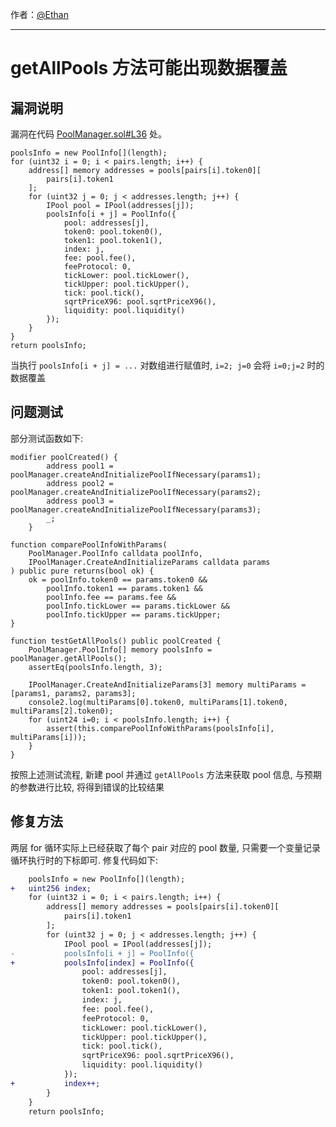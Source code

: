 作者：[@Ethan](https://x.com/SnowS39053)

---

# getAllPools 方法可能出现数据覆盖

## 漏洞说明

漏洞在代码 [PoolManager.sol#L36](https://github.com/WTFAcademy/WTF-Dapp/blob/main/demo-contract/contracts/wtfswap/PoolManager.sol#L36) 处。

```solidity
poolsInfo = new PoolInfo[](length);
for (uint32 i = 0; i < pairs.length; i++) {
    address[] memory addresses = pools[pairs[i].token0][
        pairs[i].token1
    ];
    for (uint32 j = 0; j < addresses.length; j++) {
        IPool pool = IPool(addresses[j]);
        poolsInfo[i + j] = PoolInfo({
            pool: addresses[j],
            token0: pool.token0(),
            token1: pool.token1(),
            index: j,
            fee: pool.fee(),
            feeProtocol: 0,
            tickLower: pool.tickLower(),
            tickUpper: pool.tickUpper(),
            tick: pool.tick(),
            sqrtPriceX96: pool.sqrtPriceX96(),
            liquidity: pool.liquidity()
        });
    }
}
return poolsInfo;
```

当执行 `poolsInfo[i + j] = ...` 对数组进行赋值时, `i=2; j=0` 会将 `i=0;j=2` 时的数据覆盖

## 问题测试
部分测试函数如下:

```solidity
modifier poolCreated() {
        address pool1 = poolManager.createAndInitializePoolIfNecessary(params1);
        address pool2 = poolManager.createAndInitializePoolIfNecessary(params2);
        address pool3 = poolManager.createAndInitializePoolIfNecessary(params3);
        _;
    }

function comparePoolInfoWithParams(
    PoolManager.PoolInfo calldata poolInfo, 
    IPoolManager.CreateAndInitializeParams calldata params
) public pure returns(bool ok) {
    ok = poolInfo.token0 == params.token0 &&
        poolInfo.token1 == params.token1 &&
        poolInfo.fee == params.fee &&
        poolInfo.tickLower == params.tickLower &&
        poolInfo.tickUpper == params.tickUpper;
}

function testGetAllPools() public poolCreated {
    PoolManager.PoolInfo[] memory poolsInfo = poolManager.getAllPools();
    assertEq(poolsInfo.length, 3);

    IPoolManager.CreateAndInitializeParams[3] memory multiParams = [params1, params2, params3];
    console2.log(multiParams[0].token0, multiParams[1].token0, multiParams[2].token0);
    for (uint24 i=0; i < poolsInfo.length; i++) {
        assert(this.comparePoolInfoWithParams(poolsInfo[i], multiParams[i]));
    }
}
```
按照上述测试流程, 新建 pool 并通过 `getAllPools` 方法来获取 pool 信息, 与预期的参数进行比较, 将得到错误的比较结果

## 修复方法

两层 for 循环实际上已经获取了每个 pair 对应的 pool 数量, 只需要一个变量记录循环执行时的下标即可. 修复代码如下:

```diff
    poolsInfo = new PoolInfo[](length);
+   uint256 index;
    for (uint32 i = 0; i < pairs.length; i++) {
        address[] memory addresses = pools[pairs[i].token0][
            pairs[i].token1
        ];
        for (uint32 j = 0; j < addresses.length; j++) {
            IPool pool = IPool(addresses[j]);
-           poolsInfo[i + j] = PoolInfo({
+           poolsInfo[index] = PoolInfo({
                pool: addresses[j],
                token0: pool.token0(),
                token1: pool.token1(),
                index: j,
                fee: pool.fee(),
                feeProtocol: 0,
                tickLower: pool.tickLower(),
                tickUpper: pool.tickUpper(),
                tick: pool.tick(),
                sqrtPriceX96: pool.sqrtPriceX96(),
                liquidity: pool.liquidity()
            });
+           index++;
        }
    }
    return poolsInfo;
```
